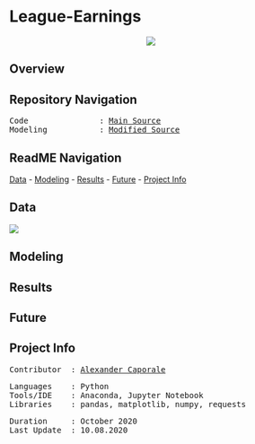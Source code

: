# League-Earnings


<p align="center">
   <img src= />
<div align="center">
   <figcaption></figcaption>
</div>
</p>

## Overview



## Repository Navigation
<pre>
Code               : <a href=https://github.com/Al-Cap/League-Earnings/blob/main/code/all_leagues.ipynb>Main Source</a>
Modeling           : <a href=https://github.com/Al-Cap/League-Earnings/blob/main/code/graphing.ipynb>Modified Source</a>
</pre>

## ReadME Navigation

[Data](https://github.com/Al-Cap/League-Earnings#data) - 
[Modeling](https://github.com/Al-Cap/League-Earnings#modeling) - 
[Results](https://github.com/Al-Cap/League-Earnings-Game#results) - 
[Future](https://github.com/Al-Cap/League-Earnings-Game#future) - 
[Project Info](https://github.com/Al-Cap/League-Earnings#project-info)

## Data


![](https://github.com/Al-Cap/League-Earnings/blob/.png)

## Modeling







## Results


 
## Future



## Project Info
<pre>
Contributor  : <a href=https://github.com/Al-Cap>Alexander Caporale</a>
</pre>

<pre>
Languages    : Python
Tools/IDE    : Anaconda, Jupyter Notebook
Libraries    : pandas, matplotlib, numpy, requests
</pre>

<pre>
Duration     : October 2020
Last Update  : 10.08.2020
</pre>
